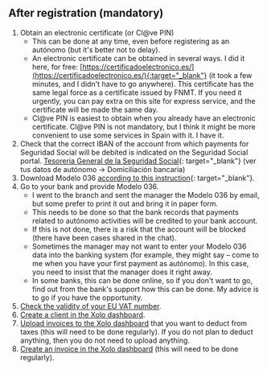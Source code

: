## After registration (mandatory)

1. Obtain an electronic certificate (or Cl@ve PIN)
    - This can be done at any time, even before registering as an autónomo (but it's better not to delay).
    - An electronic certificate can be obtained in several ways. I did it here, for
      free: [https://certificadoelectronico.es/](https://certificadoelectronico.es/){:target="_blank"} (it took a few
      minutes, and I didn't have to go anywhere).
      This certificate has the same legal force as a certificate issued by FNMT. If you need it urgently, you can pay
      extra
      on this site for express service, and the certificate will be made the same day.
    - Cl@ve PIN is easiest to obtain when you already have an electronic certificate. Cl@ve PIN is not mandatory, but I
      think it might be more convenient to use some services in Spain with it. I have it.
2. Check that the correct IBAN of the account from which payments for Seguridad Social will be debited is indicated on
   the Seguridad Social
   portal. [Tesorería General de la Seguridad Social](https://portal.seg-social.gob.es/wps/portal/importass/importass/bienvenida){:
   target="_blank"} (ver tus datos de autónomo -> Domiciliación bancaria)
3. Download Modelo 036
   [according to this instruction](https://www.xolo.io/es-en/faq/xolo-spain/category/get-started/article/i-am-already-registered-as-self-employed-where-can-i-find-my){:
   target="_blank"}.
4. Go to your bank and provide Modelo 036.
    - I went to the branch and sent the manager the Modelo 036 by email, but some prefer to print it out
      and bring it in paper form.
    - This needs to be done so that the bank records that payments related to autónomo activities will be credited to
      your bank account.
    - If this is not done, there is a risk that the account will be blocked (there have been cases shared in the chat).
    - Sometimes the manager may not want to enter your Modelo 036 data into the banking system (for example, they might
      say – come to me when you have your first payment as autónomo). In this case, you need to insist that the manager
      does it right away.
    - In some banks, this can be done online, so if you don't want to go, find out from the bank's support how this can
      be done. My advice is to go if you have the opportunity.
5. [Check the validity of your EU VAT number](#checking-the-validity-of-the-eu-vat-number).
6. [Create a client in the Xolo dashboard](#creating-a-client).
7. [Upload invoices to the Xolo dashboard](#tax-deductions-and-benefits) that you want to deduct from taxes (this will
   need to be done regularly). If you do not plan to deduct anything, then you do not need to upload anything.
8. [Create an invoice in the Xolo dashboard](#how-to-create-an-invoice-in-xolo) (this will need to be done regularly).
